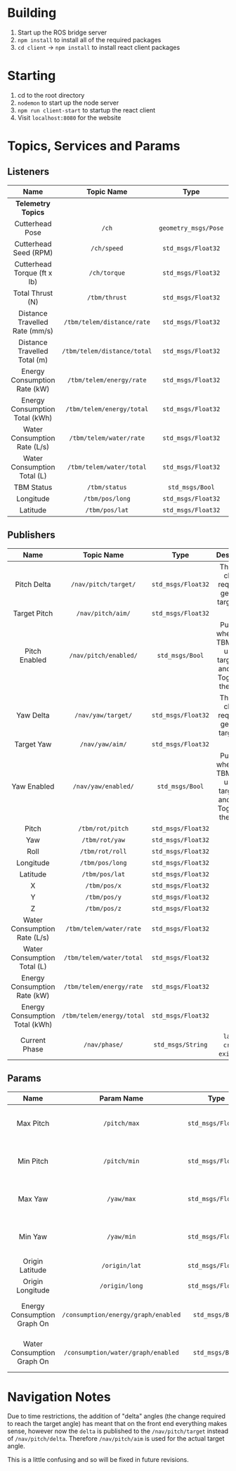 # Building
1) Start up the ROS bridge server
2) `npm install` to install all of the required packages
3) `cd client` -> `npm install` to install react client packages
   
# Starting
1) cd to the root directory
2) `nodemon` to start up the node server
3) `npm run client-start` to startup the react client
4) Visit `localhost:8080` for the website

# Topics, Services and Params
## Listeners
|              Name              |         Topic Name          |         Type         |         Description          |
| :----------------------------: | :-------------------------: | :------------------: | :--------------------------: |
|      **Telemetry Topics**      |
|        Cutterhead Pose         |            `/ch`            | `geometry_msgs/Pose` |     ID: `cutterheadPose`     |
|     Cutterhead Seed (RPM)      |         `/ch/speed`         |  `std_msgs/Float32`  |    ID: `cutterheadSpeed`     |
|  Cutterhead Torque (ft x lb)   |        `/ch/torque`         |  `std_msgs/Float32`  |    ID: `cutterheadTorque`    |
|        Total Thrust (N)        |        `/tbm/thrust`        |  `std_msgs/Float32`  |      ID: `totalThrust`       |
| Distance Travelled Rate (mm/s) | `/tbm/telem/distance/rate`  |  `std_msgs/Float32`  | ID: `distanceTravelledRate`  |
|  Distance Travelled Total (m)  | `/tbm/telem/distance/total` |  `std_msgs/Float32`  | ID: `distanceTravelledTotal` |
|  Energy Consumption Rate (kW)  |  `/tbm/telem/energy/rate`   |  `std_msgs/Float32`  | ID: `energyConsumptionRate`  |
| Energy Consumption Total (kWh) |  `/tbm/telem/energy/total`  |  `std_msgs/Float32`  | ID: `energyConsumptionTotal` |
|  Water Consumption Rate (L/s)  |   `/tbm/telem/water/rate`   |  `std_msgs/Float32`  |  ID: `waterConsumptionRate`  |
|  Water Consumption Total (L)   |  `/tbm/telem/water/total`   |  `std_msgs/Float32`  | ID: `waterConsumptionTotal`  |
|           TBM Status           |        `/tbm/status`        |   `std_msgs/Bool`    |           ID: `on`           |
|           Longitude            |       `/tbm/pos/long`       |  `std_msgs/Float32`  |                              |
|            Latitude            |       `/tbm/pos/lat`        |  `std_msgs/Float32`  |                              |

## Publishers
|              Name              |        Topic Name         |        Type        |                                       Description                                       |
| :----------------------------: | :-----------------------: | :----------------: | :-------------------------------------------------------------------------------------: |
|          Pitch Delta           |   `/nav/pitch/target/`    | `std_msgs/Float32` |                  The angle change required to get to the target pitch                   |
|          Target Pitch          |     `/nav/pitch/aim/`     | `std_msgs/Float32` |                                                                                         |
|         Pitch Enabled          |   `/nav/pitch/enabled/`   |  `std_msgs/Bool`   | Publishes whether the TBM should use the target pitch and or not. Toggled by the switch |
|           Yaw Delta            |    `/nav/yaw/target/`     | `std_msgs/Float32` |                   The angle change required to get to the target yaw                    |
|           Target Yaw           |      `/nav/yaw/aim/`      | `std_msgs/Float32` |                                                                                         |
|          Yaw Enabled           |    `/nav/yaw/enabled/`    |  `std_msgs/Bool`   |  Publishes whether the TBM should use the target yaw and or not. Toggled by the switch  |
|             Pitch              |     `/tbm/rot/pitch`      | `std_msgs/Float32` |                                                                                         |
|              Yaw               |      `/tbm/rot/yaw`       | `std_msgs/Float32` |                                                                                         |
|              Roll              |      `/tbm/rot/roll`      | `std_msgs/Float32` |                                                                                         |
|           Longitude            |      `/tbm/pos/long`      | `std_msgs/Float32` |                                                                                         |
|            Latitude            |      `/tbm/pos/lat`       | `std_msgs/Float32` |                                                                                         |
|               X                |       `/tbm/pos/x`        | `std_msgs/Float32` |                                                                                         |
|               Y                |       `/tbm/pos/y`        | `std_msgs/Float32` |                                                                                         |
|               Z                |       `/tbm/pos/z`        | `std_msgs/Float32` |                                                                                         |
|  Water Consumption Rate (L/s)  |  `/tbm/telem/water/rate`  | `std_msgs/Float32` |                                                                                         |
|  Water Consumption Total (L)   | `/tbm/telem/water/total`  | `std_msgs/Float32` |                                                                                         |
|  Energy Consumption Rate (kW)  | `/tbm/telem/energy/rate`  | `std_msgs/Float32` |                                                                                         |
| Energy Consumption Total (kWh) | `/tbm/telem/energy/total` | `std_msgs/Float32` |                                                                                         |
|         Current Phase          |       `/nav/phase/`       | `std_msgs/String`  |                        `launch` \| `cruise` \| `exit` \| `stop`                         |

## Params
|            Name             |             Param Name              |        Type        |                Description                |
| :-------------------------: | :---------------------------------: | :----------------: | :---------------------------------------: |
|          Max Pitch          |            `/pitch/max`             | `std_msgs/Float32` | The max target pitch the web site can set |
|          Min Pitch          |            `/pitch/min`             | `std_msgs/Float32` | The min target pitch the web site can set |
|           Max Yaw           |             `/yaw/max`              | `std_msgs/Float32` |  The max target yaw the web site can set  |
|           Min Yaw           |             `/yaw/min`              | `std_msgs/Float32` |  The min target yaw the web site can set  |
|       Origin Latitude       |            `/origin/lat`            | `std_msgs/Float32` |                                           |
|      Origin Longitude       |           `/origin/long`            | `std_msgs/Float32` |                                           |
| Energy Consumption Graph On | `/consumption/energy/graph/enabled` |  `std_msgs/Bool`   | Determines whether points are calculated  |
| Water Consumption Graph On  | `/consumption/water/graph/enabled`  |  `std_msgs/Bool`   | Determines whether points are calculated  |

# Navigation Notes
Due to time restrictions, the addition of "delta" angles (the change required to reach the target angle) has meant that on the front end everything makes sense, however now the `delta` is published to the `/nav/pitch/target` instead of `/nav/pitch/delta`. Therefore `/nav/pitch/aim` is used for the actual target angle.

This is a little confusing and so will be fixed in future revisions.
